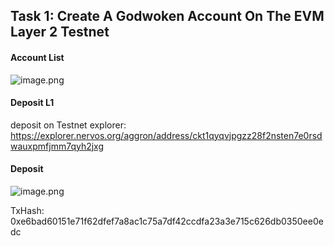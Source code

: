 ## Task 1: Create A Godwoken Account On The EVM Layer 2 Testnet

#### Account List
![image.png](https://i.loli.net/2021/08/07/a7oE2gVnILsvAB9.png)

#### Deposit L1 
deposit on Testnet explorer: https://explorer.nervos.org/aggron/address/ckt1qyqvjpgzz28f2nsten7e0rsdwauxpmfjmm7qyh2jxg

#### Deposit
![image.png](https://i.loli.net/2021/08/07/SwaicXYzTDB5pZR.png)

TxHash: 0xe6bad60151e71f62dfef7a8ac1c75a7df42ccdfa23a3e715c626db0350ee0edc
